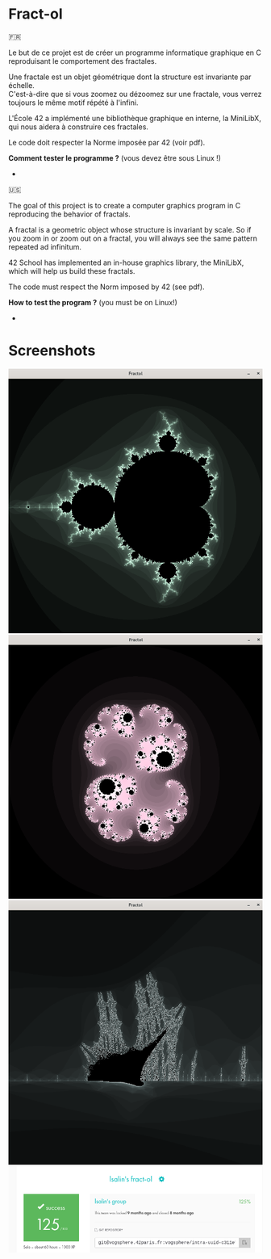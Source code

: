 # Fract-ol

🇫🇷

Le but de ce projet est de créer un programme informatique graphique en C reproduisant le comportement des fractales.

Une fractale est un objet géométrique dont la structure est invariante par échelle.  
C'est-à-dire que si vous zoomez ou dézoomez sur une fractale, vous verrez toujours le même motif répété à l'infini.

L'École 42 a implémenté une bibliothèque graphique en interne, la MiniLibX, qui nous aidera à construire ces fractales.

Le code doit respecter la Norme imposée par 42 (voir pdf).

__Comment tester le programme ?__ (vous devez être sous Linux !)

* 




🇺🇸

The goal of this project is to create a computer graphics program in C reproducing the behavior of fractals.

A fractal is a geometric object whose structure is invariant by scale.
So if you zoom in or zoom out on a fractal, you will always see the same pattern repeated ad infinitum.

42 School has implemented an in-house graphics library, the MiniLibX, which will help us build these fractals.

The code must respect the Norm imposed by 42 (see pdf).

__How to test the program ?__ (you must be on Linux!)

* 

# Screenshots

![Mandelbrot](mandelbrot.png)
![Julia](julia.png)
![BurningShip](burning_ship.png)
![Rating](rating.png)
